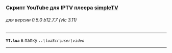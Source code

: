 ### Скрипт YouTube для IPTV плеера [simpleTV](http://iptv.gen12.net)  

###### для версии 0.5.0 b12.7.7 (vlc 3.11)

----------------------------------------------

**`YT.lua`** в папку _`..\luaScr\user\video`_

----------------------------------------------
